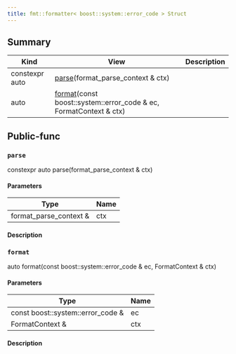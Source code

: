 ```yaml
---
title: fmt::formatter< boost::system::error_code > Struct
---
```


## Summary
| Kind | View | Description |
|------|------|-------------|
|constexpr auto|[parse](/game-host-adapter/structfmt_1_1formatter_3_01boost_1_1system_1_1error__code_01_4xml/#structfmt_1_1formatter_3_01boost_1_1system_1_1error__code_01_4_1a5e3d260c19f52fb60aa66b1066937a14)(format_parse_context & ctx)||
|auto|[format](/game-host-adapter/structfmt_1_1formatter_3_01boost_1_1system_1_1error__code_01_4xml/#structfmt_1_1formatter_3_01boost_1_1system_1_1error__code_01_4_1a5ca6180c8a47bbedaf576cc450540151)(const boost::system::error_code & ec, FormatContext & ctx)||
## Public-func



### `parse` <a id="structfmt_1_1formatter_3_01boost_1_1system_1_1error__code_01_4_1a5e3d260c19f52fb60aa66b1066937a14"></a>

constexpr auto parse(format_parse_context & ctx)

#### Parameters

| Type | Name |
|------|------|
|format_parse_context &|ctx|

#### Description






### `format` <a id="structfmt_1_1formatter_3_01boost_1_1system_1_1error__code_01_4_1a5ca6180c8a47bbedaf576cc450540151"></a>

auto format(const boost::system::error_code & ec, FormatContext & ctx)

#### Parameters

| Type | Name |
|------|------|
|const boost::system::error_code &|ec|
|FormatContext &|ctx|

#### Description







